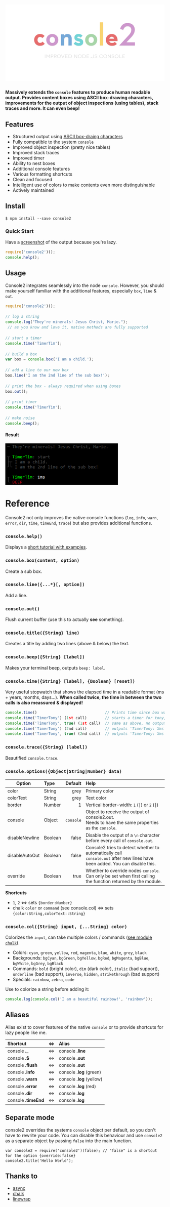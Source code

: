 <h1 align="center">
	<img src="media/logo.png" alt="console2">
</h1>

#### Massively extends the `console` features to produce human readable output. Provides content boxes using ASCII box-drawing characters, improvements for the output of object inspections (using tables), stack traces and more. It can even beep! ####

## Features

- Structured output using [ASCII box-draing characters](https://en.wikipedia.org/wiki/Box-drawing_character)
- Fully compatible to the system `console`
- Improved object inspection (pretty nice tables)
- Improved stack traces
- Improved timer
- Ability to nest boxes
- Additional console features
- Various formatting shortcuts
- Clean and focused
- Intelligent use of colors to make contents even more distinguishable
- Actively maintained

## Install

```
$ npm install --save console2
```

### Quick Start

Have a [screenshot](/media/help.png) of the output because you're lazy.

```javascript
require('console2')();
console.help();
```

## Usage

Console2 integrates seamlessly into the node `console`. However, you should make yourself familiar with the additional features, especially `box`, `line` & `out`.

```javascript
require('console2')();

// log a string
console.log("They're minerals! Jesus Christ, Marie.");
 // as you know and love it, native methods are fully supported

// start a timer
console.time('TimerTim');

// build a box
var box = console.box('I am a child.');

// add a line to our new box
box.line('I am the 2nd line of the sub box!');

// print the box - always required when using boxes
box.out();

// print timer
console.time('TimerTim');

// make noise
console.beep();
```

#### Result

<img src="media/usage.png" />

# Reference

Console2 not only improves the native console functions (`log`, `info`, `warn`, `error`, `dir`, `time`, `timeEnd`, `trace`) but also provides additional functions.

### ``console.help()``
Displays a [short tutorial with examples](/media/help.png).

### ``console.box(content, option)``
Create a sub box.

### ``console.line({...*}[, option])``
Add a line.

### ``console.out()``
Flush current buffer (use this to actually **see** something).

### ``console.title({String} line)``
Creates a title by adding two lines (above & below) the text.

### ``console.beep({String} [label])``
Makes your terminal beep, outputs `beep: label`.

### ``console.time({String} [label], {Boolean} [reset])``
Very useful stopwatch that shows the elapsed time in a readable format (ms + years, months, days...).
**When called twice, the time in between the two calls is also meassured & displayed!**

```javascript
console.time()                              // Prints time since box was initialized
console.time('TimerTony') (1st call)        // starts a timer for tony, outputs 'TimerTony: start'
console.time('TimerTony', true) (1st call)  // same as above, no output
console.time('TimerTony') (2nd call)        // outputs 'TimerTony: Xms'
console.time('TimerTony', true) (2nd call)  // outputs 'TimerTony: Xms - reset', resets the timer
```

### ``console.trace({String} [label])``
Beautified `console.trace`.

### ``console.options({Object|String|Number} data)``

| Option         | Type          | Default   | Help                                            |
| -------------- |:------------- | ---------:|:----------------------------------------------- |
| color          | String        | grey      | Primary color                                   |
| colorText      | String        | grey      | Text color                                      |
| border         | Number        | 1         | Vertical border-width: `1` (`│`) or `2` (`║`)
| console        | Object        | `console` | Object to receive the output of console2.out.<br>Needs to have the same properties as the `console`. |
| disableNewline | Boolean       | false     | Disable the output of a `\n` character before every call of `console.out`.
| disableAutoOut | Boolean       | false     | Console2 tries to detect whether to automatically call<br>`console.out` after new lines have been added. You can disable this.
| override       | Boolean       | true      | Whether to override nodes `console`.<br>Can only be set when first calling the function returned by the module. |

**Shortcuts**

- `1`, `2` ⇔ sets `{border:Number}`
- chalk `color` or `command` (see console.col) ⇔ sets `{color:String,colorText::String}`

### ``console.col({String} input, {...String} color)``
Colorizes the `input`, can take multiple colors / commands  ([see module `chalk`](https://github.com/chalk/chalk)).

- Colors: `cyan`, `green`, `yellow`, `red`, `magenta`, `blue`, `white`, `grey`, `black`
- Backgrounds: `bgCyan`, `bgGreen`, `bgYellow`, `bgRed`, `bgMagenta`, `bgBlue`, `bgWhite`, `bgGrey`, `bgBlack`
- Commands: `bold` (bright color), `dim` (dark color), `italic` (bad support), `underline` (bad support), `inverse`, `hidden`, `strikethrough` (bad support)
- Specials: `rainbow`, `zebra`, `code`

Use to colorize a string before adding it:

```javascript
console.log(console.col('I am a beautiful rainbow!', 'rainbow'));
```

## Aliases
Alias exist to cover features of the native `console` or to provide shortcuts for lazy people like me.

| Shortcut             | ⇔  | Alias                    |
|:-------------------- | --:|:------------------------ |
| console **._**       | ⇔ | console **.line**         |
| console **.$**       | ⇔ | console **.out**          |
| console **.flush**   | ⇔ | console **.out**          |
| console **.info**    | ⇔ | console **.log** (green)  |
| console **.warn**    | ⇔ | console **.log** (yellow) |
| console **.error**   | ⇔ | console **.log** (red)    |
| console **.dir**     | ⇔ | console **.log**          |
| console **.timeEnd** | ⇔ | console **.log**          |

## Separate mode

console2 overrides the systems `console` object per default, so you don't have to rewrite your code.
You can disable this behaviour and use `console2` as a separate object by passing `false` into the main function.

```
var console2 = require('console2')(false); // "false" is a shortcut for the option {override:false}
console2.title('Hello World');
```

## Thanks to

- [async](https://github.com/caolan/async)
- [chalk](https://github.com/chalk/chalk)
- [linewrap](https://github.com/AnAppAMonth/linewrap)